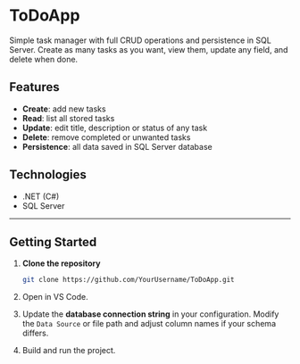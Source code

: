 # ToDoApp

Simple task manager with full CRUD operations and persistence in SQL Server. Create as many tasks as you want, view them, update any field, and delete when done.

## Features

- **Create**: add new tasks  
- **Read**: list all stored tasks  
- **Update**: edit title, description or status of any task  
- **Delete**: remove completed or unwanted tasks  
- **Persistence**: all data saved in SQL Server database  

## Technologies

- .NET (C#)  
- SQL Server  

---

## Getting Started

1. **Clone the repository**  
   ```bash
   git clone https://github.com/YourUsername/ToDoApp.git

2. Open in VS Code.

3. Update the **database connection string** in your configuration. Modify the `Data Source` or file path and adjust column names if your schema differs.
   
4. Build and run the project.  

